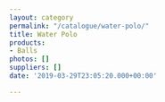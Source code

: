 ```yaml
---
layout: category
permalink: "/catalogue/water-polo/"
title: Water Polo
products:
- Balls
photos: []
suppliers: []
date: '2019-03-29T23:05:20.000+00:00'

---
```

